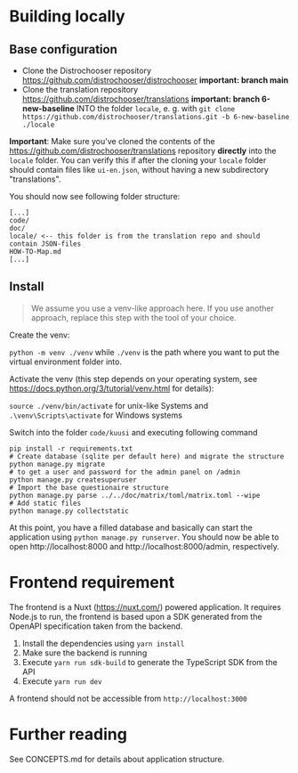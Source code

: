 # Building locally

## Base configuration

- Clone the Distrochooser repository https://github.com/distrochooser/distrochooser **important: branch main**
- Clone the translation repository https://github.com/distrochooser/translations **important: branch 6-new-baseline** INTO the folder `locale`, e. g. with `git clone https://github.com/distrochooser/translations.git -b 6-new-baseline ./locale`

**Important**: Make sure you've cloned the contents of the https://github.com/distrochooser/translations repository **directly** into the `locale` folder. You can verify this if after the cloning your `locale` folder should contain files like `ui-en.json`, without having a new subdirectory "translations".

You should now see following folder structure:

```
[...]
code/
doc/
locale/ <-- this folder is from the translation repo and should contain JSON-files
HOW-TO-Map.md
[...]
```

## Install

> We assume you use a venv-like approach here. If you use another approach, replace this step with the tool of your choice.

Create the venv:

`python -m venv ./venv` while `./venv` is the path where you want to put the virtual environment folder into.

Activate the venv (this step depends on your operating system, see https://docs.python.org/3/tutorial/venv.html for details):

`source ./venv/bin/activate` for unix-like Systems and `.\venv\Scripts\activate` for Windows systems

Switch into the folder `code/kuusi` and executing following command

```
pip install -r requirements.txt
# Create database (sqlite per default here) and migrate the structure
python manage.py migrate
# to get a user and password for the admin panel on /admin
python manage.py createsuperuser
# Import the base questionaire structure
python manage.py parse ../../doc/matrix/toml/matrix.toml --wipe 
# Add static files
python manage.py collectstatic
```

At this point, you have a filled database and basically can start the application using `python manage.py runserver`. You should now be able to open http://localhost:8000 and http://localhost:8000/admin, respectively.

# Frontend requirement

The frontend is a Nuxt (https://nuxt.com/) powered application. It requires Node.js to run, the frontend is based upon a SDK generated from the OpenAPI specification taken from the backend.

1. Install the dependencies using `yarn install`
2. Make sure the backend is running
3. Execute `yarn run sdk-build` to generate the TypeScript SDK from the API
4. Execute `yarn run dev`

A frontend should not be accessible from `http://localhost:3000`


# Further reading

See CONCEPTS.md for details about application structure.

